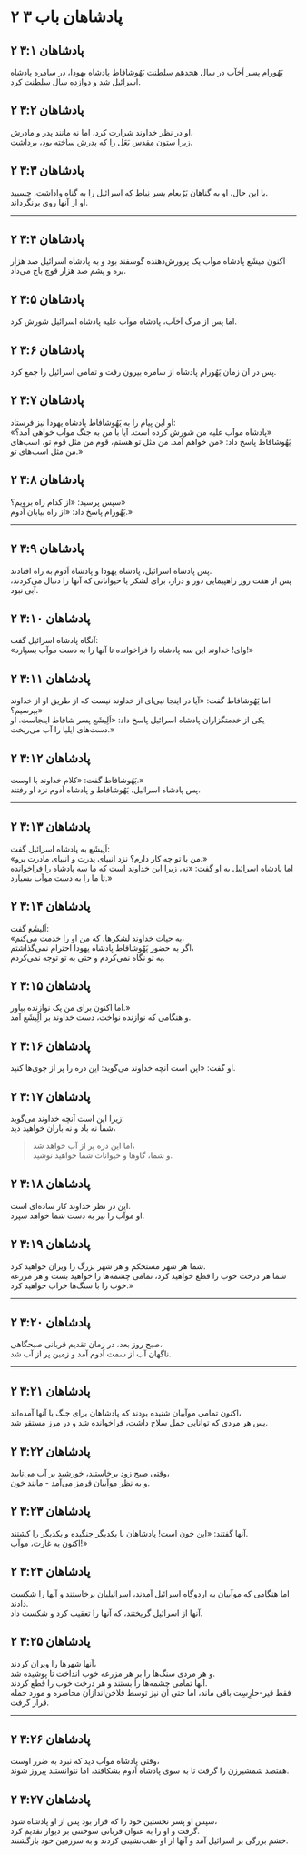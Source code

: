# ۲ پادشاهان باب ۳

## ۲ پادشاهان ۳:۱

یَهُورام پسر اَخآب در سال هجدهم سلطنت یَهُوشافاط پادشاه یهودا، در سامره پادشاه اسرائیل شد و دوازده سال سلطنت کرد.

## ۲ پادشاهان ۳:۲

او در نظر خداوند شرارت کرد، اما نه مانند پدر و مادرش،  
زیرا ستون مقدس بَعَل را که پدرش ساخته بود، برداشت.

## ۲ پادشاهان ۳:۳

با این حال، او به گناهان یَرُبعام پسر نِباط که اسرائیل را به گناه واداشت، چسبید.  
او از آنها روی برنگرداند.

---

## ۲ پادشاهان ۳:۴

اکنون میشَع پادشاه موآب یک پرورش‌دهنده گوسفند بود و به پادشاه اسرائیل صد هزار بره و پشم صد هزار قوچ باج می‌داد.

## ۲ پادشاهان ۳:۵

اما پس از مرگ اَخآب، پادشاه موآب علیه پادشاه اسرائیل شورش کرد.

## ۲ پادشاهان ۳:۶

پس در آن زمان یَهُورام پادشاه از سامره بیرون رفت و تمامی اسرائیل را جمع کرد.

## ۲ پادشاهان ۳:۷

او این پیام را به یَهُوشافاط پادشاه یهودا نیز فرستاد:  
«پادشاه موآب علیه من شورش کرده است. آیا با من به جنگ موآب خواهی آمد؟»  
یَهُوشافاط پاسخ داد: «من خواهم آمد. من مثل تو هستم، قوم من مثل قوم تو، اسب‌های من مثل اسب‌های تو.»

## ۲ پادشاهان ۳:۸

سپس پرسید: «از کدام راه برویم؟»  
یَهُورام پاسخ داد: «از راه بیابان اَدوم.»

---

## ۲ پادشاهان ۳:۹

پس پادشاه اسرائیل، پادشاه یهودا و پادشاه اَدوم به راه افتادند.  
پس از هفت روز راهپیمایی دور و دراز، برای لشکر یا حیواناتی که آنها را دنبال می‌کردند، آبی نبود.

## ۲ پادشاهان ۳:۱۰

آنگاه پادشاه اسرائیل گفت:  
«وای! خداوند این سه پادشاه را فراخوانده تا آنها را به دست موآب بسپارد!»

## ۲ پادشاهان ۳:۱۱

اما یَهُوشافاط گفت: «آیا در اینجا نبی‌ای از خداوند نیست که از طریق او از خداوند بپرسیم؟»  
یکی از خدمتگزاران پادشاه اسرائیل پاسخ داد: «اَلِیشَع پسر شافاط اینجاست. او دست‌های ایلیا را آب می‌ریخت.»

## ۲ پادشاهان ۳:۱۲

یَهُوشافاط گفت: «کلام خداوند با اوست.»  
پس پادشاه اسرائیل، یَهُوشافاط و پادشاه اَدوم نزد او رفتند.

---

## ۲ پادشاهان ۳:۱۳

اَلِیشَع به پادشاه اسرائیل گفت:  
«من با تو چه کار دارم؟ نزد انبیای پدرت و انبیای مادرت برو.»  
اما پادشاه اسرائیل به او گفت: «نه، زیرا این خداوند است که ما سه پادشاه را فراخوانده تا ما را به دست موآب بسپارد.»

## ۲ پادشاهان ۳:۱۴

اَلِیشَع گفت:  
«به حیات خداوند لشکرها، که من او را خدمت می‌کنم،  
اگر به حضور یَهُوشافاط پادشاه یهودا احترام نمی‌گذاشتم،  
به تو نگاه نمی‌کردم و حتی به تو توجه نمی‌کردم.

## ۲ پادشاهان ۳:۱۵

اما اکنون برای من یک نوازنده بیاور.»  
و هنگامی که نوازنده نواخت، دست خداوند بر اَلِیشَع آمد.

## ۲ پادشاهان ۳:۱۶

او گفت: «این است آنچه خداوند می‌گوید: این دره را پر از جوی‌ها کنید.

## ۲ پادشاهان ۳:۱۷

زیرا این است آنچه خداوند می‌گوید:  
شما نه باد و نه باران خواهید دید،

> اما این دره پر از آب خواهد شد،  
> و شما، گاوها و حیوانات شما خواهید نوشید.

## ۲ پادشاهان ۳:۱۸

این در نظر خداوند کار ساده‌ای است.  
او موآب را نیز به دست شما خواهد سپرد.

## ۲ پادشاهان ۳:۱۹

شما هر شهر مستحکم و هر شهر بزرگ را ویران خواهید کرد.  
شما هر درخت خوب را قطع خواهید کرد، تمامی چشمه‌ها را خواهید بست و هر مزرعه خوب را با سنگ‌ها خراب خواهید کرد.»

---

## ۲ پادشاهان ۳:۲۰

صبح روز بعد، در زمان تقدیم قربانی صبحگاهی،  
ناگهان آب از سمت اَدوم آمد و زمین پر از آب شد.

---

## ۲ پادشاهان ۳:۲۱

اکنون تمامی موآبیان شنیده بودند که پادشاهان برای جنگ با آنها آمده‌اند،  
پس هر مردی که توانایی حمل سلاح داشت، فراخوانده شد و در مرز مستقر شد.

## ۲ پادشاهان ۳:۲۲

وقتی صبح زود برخاستند، خورشید بر آب می‌تابید،  
و به نظر موآبیان قرمز می‌آمد - مانند خون.

## ۲ پادشاهان ۳:۲۳

آنها گفتند: «این خون است! پادشاهان با یکدیگر جنگیده و یکدیگر را کشتند.  
اکنون به غارت، موآب!»

## ۲ پادشاهان ۳:۲۴

اما هنگامی که موآبیان به اردوگاه اسرائیل آمدند، اسرائیلیان برخاستند و آنها را شکست دادند.  
آنها از اسرائیل گریختند، که آنها را تعقیب کرد و شکست داد.

## ۲ پادشاهان ۳:۲۵

آنها شهرها را ویران کردند،  
و هر مردی سنگ‌ها را بر هر مزرعه خوب انداخت تا پوشیده شد.  
آنها تمامی چشمه‌ها را بستند و هر درخت خوب را قطع کردند.  
فقط قیر-حارِسِت باقی ماند، اما حتی آن نیز توسط فلاخن‌اندازان محاصره و مورد حمله قرار گرفت.

---

## ۲ پادشاهان ۳:۲۶

وقتی پادشاه موآب دید که نبرد به ضرر اوست،  
هفتصد شمشیرزن را گرفت تا به سوی پادشاه اَدوم بشکافند، اما نتوانستند پیروز شوند.

## ۲ پادشاهان ۳:۲۷

سپس او پسر نخستین خود را که قرار بود پس از او پادشاه شود،  
گرفت و او را به عنوان قربانی سوختنی بر دیوار تقدیم کرد.  
خشم بزرگی بر اسرائیل آمد و آنها از او عقب‌نشینی کردند و به سرزمین خود بازگشتند.
